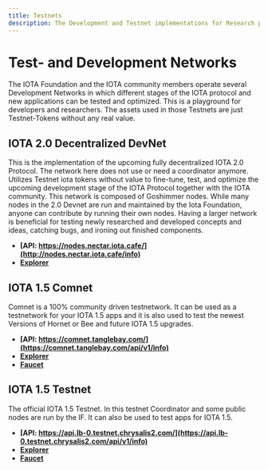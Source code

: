 ```yaml
---
title: Testnets
description: The Development and Testnet implementations for Research purposes. Participate in future developments here.
---
```



# Test- and Development Networks

The IOTA Foundation and the IOTA community members operate several Development Networks in which different stages of the IOTA protocol and new applications can be tested and optimized.
This is a playground for developers and researchers. 
The assets used in those Testnets are just Testnet-Tokens without any real value.


## IOTA 2.0 Decentralized DevNet

This is the implementation of the upcoming fully decentralized IOTA 2.0 Protocol. 
The network here does not use or need a coordinator anymore. Utilizes Testnet iota tokens without value to fine-tune, test, and optimize the upcoming development stage of the IOTA Protocol together with the IOTA community. This network is composed of Goshimmer nodes. While many nodes in the 2.0 Devnet are run and maintained by the Iota Foundation, anyone can contribute by running their own nodes. Having a larger network is beneficial for testing newly researched and developed concepts and ideas, catching bugs, and ironing out finished components.

- **[API: https://nodes.nectar.iota.cafe/](http://nodes.nectar.iota.cafe/info)**
- **[Explorer](https://v2.iota.org/explorer)**

## IOTA 1.5 Comnet

Comnet is a 100% community driven testnetwork. It can be used as a testnetwork for your IOTA 1.5 apps and it is also used to test the newest Versions of Hornet or Bee and future IOTA 1.5 upgrades.

- **[API: https://comnet.tanglebay.com/](https://comnet.tanglebay.com/api/v1/info)**
- **[Explorer](https://explorer.tanglebay.com/comnet/)**
- **[Faucet](https://comnet.tanglekit.de/)**

## IOTA 1.5 Testnet

The official IOTA 1.5 Testnet. In this testnet Coordinator and some public nodes are run by the IF. It can also be used to test apps for IOTA 1.5. 

- **[API: https://api.lb-0.testnet.chrysalis2.com/](https://api.lb-0.testnet.chrysalis2.com/api/v1/info)**
- **[Explorer](https://explorer.iota.org/testnet/)**
- **[Faucet](https://faucet.testnet.chrysalis2.com/)**


